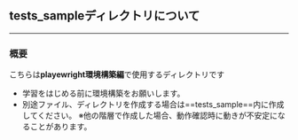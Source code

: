 ## tests_sampleディレクトリについて
----
### 概要

こちらは**playewright環境構築編**で使用するディレクトリです
- 学習をはじめる前に環境構築をお願いします。
- 別途ファイル、ディレクトリを作成する場合は==tests_sample==内に作成してください。
※他の階層で作成した場合、動作確認時に動きが不安定になることがあります。
